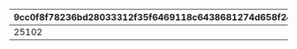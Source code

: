 |9cc0f8f78236bd28033312f35f6469118c6438681274d658f249e3f01893df10|63fc18aeb1fd5673a55ec183a3d2ef6237ee216429978f313d5f1c2e3ffffa86|feb05a874768abb506011c36e1dfa011f075496967918b93772b29bd7a08078d|
| --- | --- | --- |
|25102|25101|100|